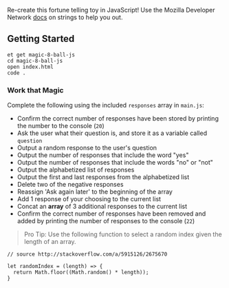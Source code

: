 Re-create this fortune telling toy in JavaScript! Use the Mozilla Developer Network [docs](https://developer.mozilla.org/en-US/docs/Web/JavaScript/Reference/Global_Objects/String) on strings to help you out.

## Getting Started

```no-highlight
et get magic-8-ball-js
cd magic-8-ball-js
open index.html
code .
```

### Work that Magic

Complete the following using the included `responses` array in `main.js`:

* Confirm the correct number of responses have been stored by printing the number to the console (`20`)
* Ask the user what their question is, and store it as a variable called `question`  
* Output a random response to the user's question
* Output the number of responses that include the word "yes"
* Output the number of responses that include the words "no" or "not"
* Output the alphabetized list of responses  
* Output the first and last responses from the alphabetized list  
* Delete two of the negative responses
* Reassign 'Ask again later' to the beginning of the array  
* Add 1 response of your choosing to the current list
* Concat an **array** of 3 additional responses to the current list  
* Confirm the correct number of responses have been removed and added by printing the number of responses to the console (`22`)

> Pro Tip: Use the following function to select a random index given the length of an array.

```no-highlight
// source http://stackoverflow.com/a/5915126/2675670

let randomIndex = (length) => {
  return Math.floor((Math.random() * length));
}
```
